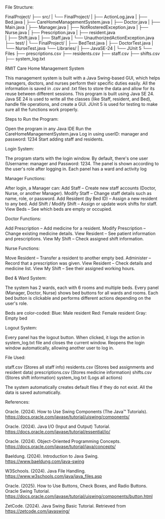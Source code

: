 File Structure:

FinalProject/
 ├── src/
 |    └── FinalProject/
 |         ├── ActionLog.java
 |         ├── Bed.java
 |         ├── CareHomeManagementSystem.java
 |         ├── Doctor.java
 |         ├── Main.java
 |         ├── Manager.java
 |         ├── NotRosteredException.java
 |         ├── Nurse.java
 |         ├── Prescription.java
 |         ├── resident.java   
 |         ├── Shift.java
 |         ├── Staff.java
 |         └── UnauthorizedActionException.java
 ├── test/
 |    └── FinalProject/
 |         ├── BedTest.java
 |         ├── DoctorTest.java
 |         └── NurseTest.java
 └── Libraries/
 |    ├── JavaSE-24
 |    └── JUnit 5
 └── Files
      ├── prescriptions.csv
      ├── residents.csv
      ├── staff.csv
      ├── shifts.csv
      ├── system_log.txt

RMIT Care Home Management System

This management system is built with a Java Swing-based GUI, which helps managers, doctors, and nurses perform their specific duties easily. All the information is saved in .csv and .txt files to store the data and allow for its reuse between different sessions. This program is built using Java SE 24. Java SE 24 is used to write all the classes (like Staff, resident, and Bed), handle file operations, and create a GUI. JUnit 5 is used for testing to make sure all the functions work properly.

Steps to Run the Program:

Open the program in any Java IDE
Run the CareHomeManagementSystem.java
Log in using userID: manager and password: 1234
Start adding staff and residents.

Login System:

The program starts with the login window. By default, there's one user (Username: manager and Password: 1234. The panel is shown according to the user's role after logging in. Each panel has a ward and activity log 

Manager Functions:

After login, a Manager can:
Add Staff – Create new staff accounts (Doctor, Nurse, or another Manager).
Modify Staff – Change staff details such as name, role, or password.
Add Resident (by Bed ID) – Assign a new resident to any bed.
Add Shift / Modify Shift – Assign or update work shifts for staff.
View Beds – See which beds are empty or occupied.

Doctor Functions:

Add Prescription – Add medicine for a resident.
Modify Prescription – Change existing medicine details.
View Resident – See patient information and prescriptions.
View My Shift – Check assigned shift information.

Nurse Functions:

Move Resident – Transfer a resident to another empty bed.
Administer – Record that a prescription was given.
View Resident – Check details and medicine list.
View My Shift – See their assigned working hours.

Bed & Ward System:

The system has 2 wards, each with 6 rooms and multiple beds. Every panel (Manager, Doctor, Nurse) shows bed buttons for all wards and rooms. Each bed button is clickable and performs different actions depending on the user's role.

Beds are color-coded:
Blue: Male resident
Red: Female resident
Gray: Empty bed

Logout System:

Every panel has the logout button. When clicked, it logs the action in system_log.txt file and closes the current window. Reopens the login window automatically, allowing another user to log in.

File Used:

staff.csv (Stores all staff info)
residents.csv (Stores bed assignments and resident data)
prescriptions.csv (Stores medicine information)
shifts.csv (Stores shift information)
system_log.txt (Logs all actions)

The system automatically creates default files if they do not exist. All the data is saved automatically.


References:

Oracle. (2024). How to Use Swing Components (The Java™ Tutorials).
https://docs.oracle.com/javase/tutorial/uiswing/components/

Oracle. (2024). Java I/O (Input and Output) Tutorial.
https://docs.oracle.com/javase/tutorial/essential/io/

Oracle. (2024). Object-Oriented Programming Concepts.
https://docs.oracle.com/javase/tutorial/java/concepts/

Baeldung. (2024). Introduction to Java Swing.
https://www.baeldung.com/java-swing

W3Schools. (2024). Java File Handling.
https://www.w3schools.com/java/java_files.asp

Oracle. (2025). How to Use Buttons, Check Boxes, and Radio Buttons. Oracle Swing Tutorial. https://docs.oracle.com/javase/tutorial/uiswing/components/button.html

ZetCode. (2024). Java Swing Basic Tutorial. Retrieved from https://zetcode.com/javaswing/

 
